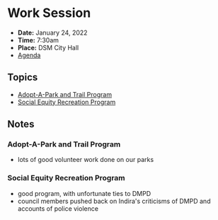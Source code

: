 # Work Session

- **Date:** January 24, 2022
- **Time:** 7:30am
- **Place:** DSM City Hall
- [Agenda](https://councildocs.dsm.city/agendas/2022/20220124%20councilworksession.pdf?pdf=Agenda&t=1642721054389)

## Topics

- [Adopt-A-Park and Trail Program](https://www.dsm.city/document_center/City%20Clerk/Work%20Sessions/2022/2022-01-24_City%20of%20Des%20MoinesTemplate_final.pdf?pdf=Adopt%20a%20Park&t=1642968991743)
- [Social Equity Recreation Program](https://www.dsm.city/document_center/City%20Clerk/Work%20Sessions/2022/FINAL%202022%20Site%20Locations%20-%20Equitable%20Services%20(002).pdf?pdf=Social%20Equity%20Recreation%20Programming&t=1642968991743)

## Notes

### Adopt-A-Park and Trail Program

- lots of good volunteer work done on our parks

### Social Equity Recreation Program

- good program, with unfortunate ties to DMPD
- council members pushed back on Indira's criticisms of DMPD and accounts of police violence

